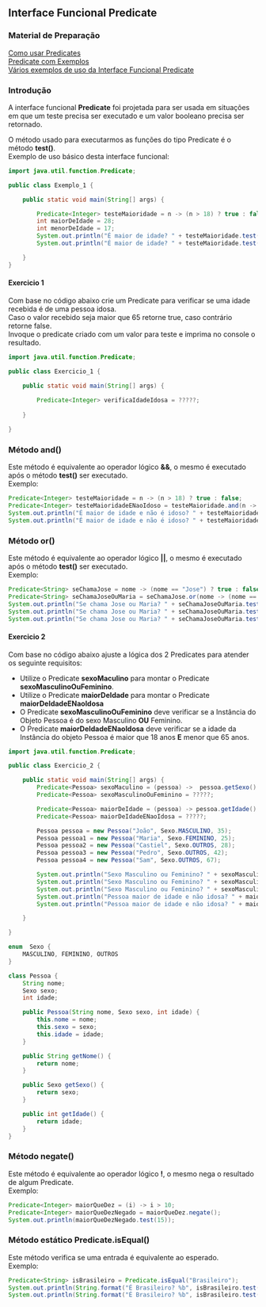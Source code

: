 ## Interface Funcional Predicate

### Material de Preparação
[Como usar Predicates](http://www.edneiparmigiani.com.br/java-8-como-usar-o-predicate/)<br/>
[Predicate com Exemplos](https://www.geeksforgeeks.org/java-8-predicate-with-examples/)<br/>
[Vários exemplos de uso da Interface Funcional Predicate](https://www.programcreek.com/java-api-examples/?api=java.util.function.Predicate)

### Introdução
A interface funcional **Predicate** foi projetada para ser usada em situações em que um teste precisa ser executado e um valor booleano precisa ser retornado.

O método usado para executarmos as funções do tipo Predicate é o método **test()**.<br/>
Exemplo de uso básico desta interface funcional:
```java
import java.util.function.Predicate;

public class Exemplo_1 {

    public static void main(String[] args) {

        Predicate<Integer> testeMaioridade = n -> (n > 18) ? true : false;
        int maiorDeIdade = 28;
        int menorDeIdade = 17;
        System.out.println("É maior de idade? " + testeMaioridade.test(maiorDeIdade));
        System.out.println("É maior de idade? " + testeMaioridade.test(menorDeIdade));

    }
}
```


#### Exercicio 1
Com base no código abaixo crie um Predicate para verificar se uma idade recebida é de uma pessoa idosa.<br/>
Caso o valor recebido seja maior que 65 retorne true, caso contrário retorne false.<br/>
Invoque o predicate criado com um valor para teste e imprima no console o resultado.
```java
import java.util.function.Predicate;

public class Exercicio_1 {

    public static void main(String[] args) {
     
        Predicate<Integer> verificaIdadeIdosa = ?????;
        
    }

}
```

### Método and()
Este método é equivalente ao operador lógico **&&**, o mesmo é executado após o método **test()** ser executado.
<br/>Exemplo: 
```java
Predicate<Integer> testeMaioridade = n -> (n > 18) ? true : false;
Predicate<Integer> testeMaioridadeENaoIdoso = testeMaioridade.and(n -> (n < 60) ? true : false);
System.out.println("É maior de idade e não é idoso? " + testeMaioridadeENaoIdoso.test(65));
System.out.println("É maior de idade e não é idoso? " + testeMaioridadeENaoIdoso.test(42));
```

### Método or()
Este método é equivalente ao operador lógico **||**, o mesmo é executado após o método **test()** ser executado.
<br/>Exemplo:
```java
Predicate<String> seChamaJose = nome -> (nome == "Jose") ? true : false;
Predicate<String> seChamaJoseOuMaria = seChamaJose.or(nome -> (nome == "Maria") ? true : false);
System.out.println("Se chama Jose ou Maria? " + seChamaJoseOuMaria.test("Jose"));
System.out.println("Se chama Jose ou Maria? " + seChamaJoseOuMaria.test("Maria"));
System.out.println("Se chama Jose ou Maria? " + seChamaJoseOuMaria.test("Draven"));
```

#### Exercicio 2
Com base no código abaixo ajuste a lógica dos 2 Predicates para atender os seguinte requisitos:
 * Utilize o Predicate **sexoMaculino** para montar o Predicate **sexoMasculinoOuFeminino**.
 * Utilize o Predicate **maiorDeIdade** para montar o Predicate **maiorDeIdadeENaoIdosa**
 * O Predicate **sexoMasculinoOuFeminino** deve verificar se a Instância do Objeto Pessoa é do sexo Masculino **OU** Feminino.
 * O Predicate **maiorDeIdadeENaoIdosa** deve verificar se a idade da Instância do objeto Pessoa é maior que 18 anos **E** menor que 65 anos. 
```java
import java.util.function.Predicate;

public class Exercicio_2 {

    public static void main(String[] args) {
        Predicate<Pessoa> sexoMaculino = (pessoa) ->  pessoa.getSexo().equals(Sexo.MASCULINO);
        Predicate<Pessoa> sexoMasculinoOuFeminino = ?????;

        Predicate<Pessoa> maiorDeIdade = (pessoa) -> pessoa.getIdade() > 18;
        Predicate<Pessoa> maiorDeIdadeENaoIdosa = ?????;

        Pessoa pessoa = new Pessoa("João", Sexo.MASCULINO, 35);
        Pessoa pessoa1 = new Pessoa("Maria", Sexo.FEMININO, 25);
        Pessoa pessoa2 = new Pessoa("Castiel", Sexo.OUTROS, 28);
        Pessoa pessoa3 = new Pessoa("Pedro", Sexo.OUTROS, 42);
        Pessoa pessoa4 = new Pessoa("Sam", Sexo.OUTROS, 67);

        System.out.println("Sexo Masculino ou Feminino? " + sexoMasculinoOuFeminino.test(pessoa));
        System.out.println("Sexo Masculino ou Feminino? " + sexoMasculinoOuFeminino.test(pessoa1));
        System.out.println("Sexo Masculino ou Feminino? " + sexoMasculinoOuFeminino.test(pessoa2));
        System.out.println("Pessoa maior de idade e não idosa? " + maiorDeIdadeENaoIdosa.test(pessoa3));
        System.out.println("Pessoa maior de idade e não idosa? " + maiorDeIdadeENaoIdosa.test(pessoa4));

    }

}

enum  Sexo {
    MASCULINO, FEMININO, OUTROS
}

class Pessoa {
    String nome;
    Sexo sexo;
    int idade;

    public Pessoa(String nome, Sexo sexo, int idade) {
        this.nome = nome;
        this.sexo = sexo;
        this.idade = idade;
    }

    public String getNome() {
        return nome;
    }

    public Sexo getSexo() {
        return sexo;
    }

    public int getIdade() {
        return idade;
    }
}
```

### Método negate()
Este método é equivalente ao operador lógico **!**, o mesmo nega o resultado de algum Predicate.
<br/>Exemplo:
```java
Predicate<Integer> maiorQueDez = (i) -> i > 10;
Predicate<Integer> maiorQueDezNegado = maiorQueDez.negate();
System.out.println(maiorQueDezNegado.test(15));
```

### Método estático Predicate.isEqual()
Este método verifica se uma entrada é equivalente ao esperado.<br/>
Exemplo:
```java
Predicate<String> isBrasileiro = Predicate.isEqual("Brasileiro");
System.out.println(String.format("É Brasileiro? %b", isBrasileiro.test("Brasileiro")));
System.out.println(String.format("É Brasileiro? %b", isBrasileiro.test("Argentino")));
```
